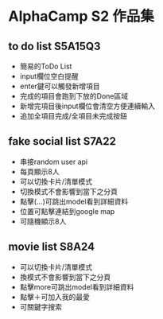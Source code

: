 # AlphaCamp S2 作品集

## to do list S5A15Q3
- 簡易的ToDo List
- input欄位空白提醒
- enter鍵可以觸發新增項目
- 完成的項目會跑到下放的Done區域
- 新增完項目後input欄位會清空方便連續輸入
- 追加全項目完成/全項目未完成按鈕

## fake social list S7A22
- 串接random user api
- 每頁顯示8人
- 可以切換卡片/清單模式
- 切換模式不會影響到當下之分頁
- 點擊(...)可跳出model看到詳細資料
- 位置可點擊連結到google map
- 可隨機顯示8人

## movie list S8A24
- 可以切換卡片/清單模式
- 換模式不會影響到當下之分頁
- 點擊more可跳出model看到詳細資料
- 點擊＋可加入我的最愛
- 可關鍵字搜索

